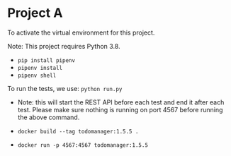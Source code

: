 # Project A

To activate the virtual environment for this project.

Note: This project requires Python 3.8.

* `pip install pipenv`
* `pipenv install` 
* `pipenv shell`

To run the tests, we use: `python run.py`

* Note: this will start the REST API before each test and end it after each test. Please make sure nothing is running on port 4567 before running the above command. 


* `docker build --tag todomanager:1.5.5 .`
* `docker run -p 4567:4567 todomanager:1.5.5`